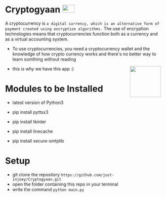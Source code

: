 # Cryptogyaan  <img src="https://thumbs.gfycat.com/CourageousHandsomeGosling-small.gif" width="40" height="25" width="25" />

A cryptocurrency is `a digital currency, which is an alternative form of payment created using encryption algorithms.` The use of encryption technologies means that cryptocurrencies function both as a currency and as a virtual accounting system.  

- To use cryptocurrencies, you need a cryptocurrency wallet and the knowledge of how crypto currency works and there's no better way to learn somthing without reading   
<img src="https://media3.giphy.com/media/W4uQ2KZt14br2hJ3sM/giphy.gif" width="100" align="right" />   

- this is why we have this app :)

# Modules to be Installed
- latest version of Python3
- pip install pyttsx3

- pip install tkinter

- pip install linecache

- pip install secure-smtplib
# Setup
- git clone the repository `https://github.com/just-injoey/Cryptogyaan.git`  
- open the folder containing this repo in your terminal  
- write the command `python main.py`
